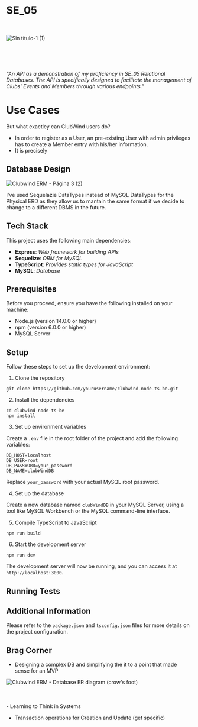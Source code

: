 # SE_05

</br>

![Sin título-1 (1)](https://user-images.githubusercontent.com/89356704/235112292-064954fa-d435-4a6f-b04d-826438a062d2.png)

</br>
</br>
</br>

*"An API as a demonstration of my proficiency in SE_05 Relational Databases. The API is specifically designed to facilitate the management of Clubs' Events and Members through various endpoints."*

# Use Cases

But what exactley can ClubWind users do?

- In order to register as a User, an pre-existing User with admin privileges has to create a Member entry with his/her information.
- It is precisely 



## Database Design

![Clubwind ERM - Página 3 (2)](https://user-images.githubusercontent.com/89356704/235117901-865e703d-5c9e-4f7c-95e8-5f8386994686.png)


I've used Sequelazie DataTypes instead of MySQL DataTypes for the Physical ERD as they allow us to mantain the same format if we decide to change to a different DBMS in the future.

## Tech Stack
This project uses the following main dependencies:

- **Express**: *Web framework for building APIs*
- **Sequelize**: *ORM for MySQL*
- **TypeScript**: *Provides static types for JavaScript*
- **MySQL**: *Database*

## Prerequisites

Before you proceed, ensure you have the following installed on your machine:

- Node.js (version 14.0.0 or higher)
- npm (version 6.0.0 or higher)
- MySQL Server

## Setup

Follow these steps to set up the development environment:

1. Clone the repository
```
git clone https://github.com/yourusername/clubwind-node-ts-be.git
```

2. Install the dependencies
```
cd clubwind-node-ts-be
npm install
```

3. Set up environment variables

Create a `.env` file in the root folder of the project and add the following variables:

```
DB_HOST=localhost
DB_USER=root
DB_PASSWORD=your_password
DB_NAME=clubWindDB
```

Replace `your_password` with your actual MySQL root password.

4. Set up the database

Create a new database named `clubWindDB` in your MySQL Server, using a tool like MySQL Workbench or the MySQL command-line interface.

5. Compile TypeScript to JavaScript
```
npm run build
```

6. Start the development server
```
npm run dev
```

The development server will now be running, and you can access it at `http://localhost:3000`.

## Running Tests



## Additional Information

Please refer to the `package.json` and `tsconfig.json` files for more details on the project configuration.



## Brag Corner

- Designing a complex DB and simplifying the it to a point that made sense for an MVP

![Clubwind ERM - Database ER diagram (crow's foot)](https://user-images.githubusercontent.com/89356704/235119977-b0a4086a-3567-4932-a47f-9f4358e2832f.png)

</br>
</br>
- Learning to Think in Systems




- Transaction operations for Creation and Update (get specific)
  

